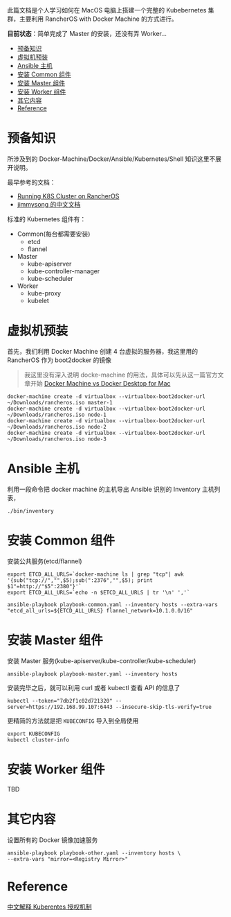 此篇文档是个人学习如何在 MacOS 电脑上搭建一个完整的 Kubebernetes 集群，主要利用 RancherOS with Docker Machine 的方式进行。

**目前状态**：简单完成了 Master 的安装，还没有弄 Worker...


- [预备知识](#%e9%a2%84%e5%a4%87%e7%9f%a5%e8%af%86)
- [虚拟机预装](#%e8%99%9a%e6%8b%9f%e6%9c%ba%e9%a2%84%e8%a3%85)
- [Ansible 主机](#ansible-%e4%b8%bb%e6%9c%ba)
- [安装 Common 组件](#%e5%ae%89%e8%a3%85-common-%e7%bb%84%e4%bb%b6)
- [安装 Master 组件](#%e5%ae%89%e8%a3%85-master-%e7%bb%84%e4%bb%b6)
- [安装 Worker 组件](#%e5%ae%89%e8%a3%85-worker-%e7%bb%84%e4%bb%b6)
- [其它内容](#%e5%85%b6%e5%ae%83%e5%86%85%e5%ae%b9)
- [Reference](#reference)

# 预备知识

所涉及到的 Docker-Machine/Docker/Ansible/Kubernetes/Shell 知识这里不展开说明。

最早参考的文档：

- [Running K8S Cluster on RancherOS](https://medium.com/@imikushin/running-kubernetes-cluster-on-rancheros-b2bd1308eb6d)
- [jimmysong 的中文文档](https://jimmysong.io/kubernetes-handbook/concepts/)

标准的 Kubernetes 组件有：

- Common(每台都需要安装)
  - etcd
  - flannel
- Master
  - kube-apiserver
  - kube-controller-manager
  - kube-scheduler
- Worker
  - kube-proxy
  - kubelet

# 虚拟机预装

首先，我们利用 Docker Machine 创建 4 台虚拟的服务器，我这里用的 RancherOS 作为 boot2docker 的镜像

> 我这里没有深入说明 docke-machine 的用法，具体可以先从这一篇官方文章开始 [Docker Machine vs Docker Desktop for Mac](https://docs.docker.com/docker-for-mac/docker-toolbox/)

```shell
docker-machine create -d virtualbox --virtualbox-boot2docker-url ~/Downloads/rancheros.iso master-1
docker-machine create -d virtualbox --virtualbox-boot2docker-url ~/Downloads/rancheros.iso node-1
docker-machine create -d virtualbox --virtualbox-boot2docker-url ~/Downloads/rancheros.iso node-2
docker-machine create -d virtualbox --virtualbox-boot2docker-url ~/Downloads/rancheros.iso node-3
```

# Ansible 主机

利用一段命令把 docker machine 的主机导出 Ansible 识别的 Inventory 主机列表，

```shell
./bin/inventory
```

# 安装 Common 组件

安装公共服务(etcd/flannel)

```shell
export ETCD_ALL_URLS=`docker-machine ls | grep "tcp"| awk '{sub("tcp://","",$5);sub(":2376","",$5); print $1"=http://"$5":2380"}'`
export ETCD_ALL_URLS=`echo -n $ETCD_ALL_URLS | tr '\n' ','`

ansible-playbook playbook-common.yaml --inventory hosts --extra-vars "etcd_all_urls=${ETCD_ALL_URLS} flannel_network=10.1.0.0/16"
```

# 安装 Master 组件

安装 Master 服务(kube-apiserver/kube-controller/kube-scheduler)

```shell
ansible-playbook playbook-master.yaml --inventory hosts
```

安装完毕之后，就可以利用 curl 或者 kubectl 查看 API 的信息了

```shell
kubectl --token="7db2f1c02d721320" --server=https://192.168.99.107:6443 --insecure-skip-tls-verify=true
```

更精简的方法就是把 `KUBECONFIG` 导入到全局使用

```
export KUBECONFIG
kubectl cluster-info
```

# 安装 Worker 组件

TBD

# 其它内容

设置所有的 Docker 镜像加速服务

```shell
ansible-playbook playbook-other.yaml --inventory hosts \
--extra-vars "mirror=<Registry Mirror>"
```

# Reference

[中文解释 Kuberentes 授权机制](https://zhangchenchen.github.io/2017/08/17/kubernetes-authentication-authorization-admission-control/)
